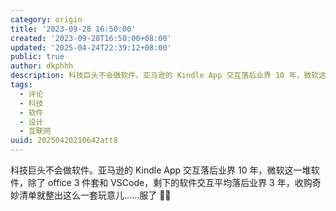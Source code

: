 ```yaml
---
category: origin
title: '2023-09-28 16:50:00'
created: '2023-09-28T16:50:00+08:00'
updated: '2025-04-24T22:39:12+08:00'
public: true
author: dkphhh
description: 科技巨头不会做软件。亚马逊的 Kindle App 交互落后业界 10 年，微软这一堆软件……
tags:
  - 评论
  - 科技
  - 软件
  - 设计
  - 互联网
uuid: 20250420210642att8
---
```


科技巨头不会做软件。亚马逊的 Kindle App 交互落后业界 10 年，微软这一堆软件，除了 office 3 件套和 VSCode，剩下的软件交互平均落后业界 3 年，收购奇妙清单就整出这么一套玩意儿……服了 🤦‍♂️
